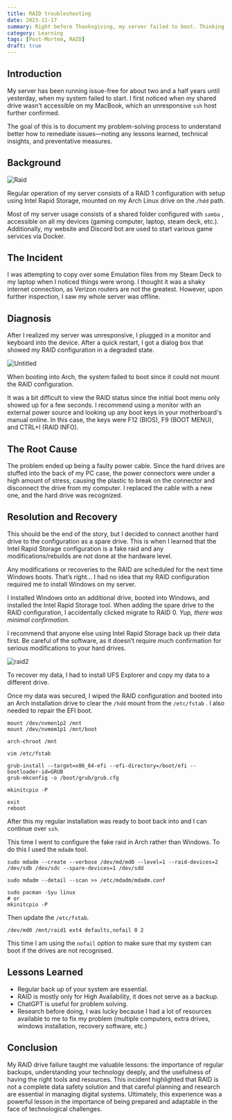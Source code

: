 ```yaml
---
title: RAID troubleshooting
date: 2023-11-17
summary: Right before Thanksgiving, my server failed to boot. Thinking it was a failed hard drive, I tried to diagnose the problem. Leading to an even worse issue. Here is the post-mortem.
category: Learning
tags: [Post-Mortem, RAID]
draft: true
---
```


## Introduction

My server has been running issue-free for about two and a half years until yesterday, when my system failed to start. I first noticed when my shared drive wasn’t accessible on my MacBook, which an unresponsive `ssh` host further confirmed. 

The goal of this is to document my problem-solving process to understand better how to remediate issues—noting any lessons learned, technical insights, and preventative measures.

## Background

![Raid](/images/raid-0-vs-raid-1-thumbnail.jpg)

Regular operation of my server consists of a RAID 1 configuration with setup using Intel Rapid Storage, mounted on my Arch Linux drive on the `/hdd` path.

Most of my server usage consists of a shared folder configured with `samba` , accessible on all my devices (gaming computer, laptop, steam deck, etc.). Additionally, my website and Discord bot are used to start various game services via Docker.

## The Incident

I was attempting to copy over some Emulation files from my Steam Deck to my laptop when I noticed things were wrong. I thought it was a shaky internet connection, as Verizon routers are not the greatest. However, upon further inspection, I saw my whole server was offline.

## Diagnosis

After I realized my server was unresponsive, I plugged in a monitor and keyboard into the device. After a quick restart, I got a dialog box that showed my RAID configuration in a degraded state.

![Untitled](RAID%20troubleshooting%20d02f415d29784a2cbbccfcf433ad99ba/Untitled%201.png)

When booting into Arch, the system failed to boot since it could not mount the RAID configuration. 

It was a bit difficult to view the RAID status since the initial boot menu only showed up for a few seconds. I recommend using a monitor with an external power source and looking up any boot keys in your motherboard's manual online. In this case, the keys were F12 (BIOS), F9 (BOOT MENU), and CTRL+I (RAID INFO).

## The Root Cause

The problem ended up being a faulty power cable. Since the hard drives are stuffed into the back of my PC case, the power connectors were under a high amount of stress, causing the plastic to break on the connector and disconnect the drive from my computer. I replaced the cable with a new one, and the hard drive was recognized.

## Resolution and Recovery

This should be the end of the story, but I decided to connect another hard drive to the configuration as a spare drive. This is when I learned that the Intel Rapid Storage configuration is a fake raid and any modifications/rebuilds are not done at the hardware level. 

Any modifications or recoveries to the RAID are scheduled for the next time Windows boots. That’s right… I had no idea that my RAID configuration required me to install Windows on my server.

I installed Windows onto an additional drive, booted into Windows, and installed the Intel Rapid Storage tool. When adding the spare drive to the RAID configuration, I accidentally clicked migrate to RAID 0. *Yup, there was minimal confirmation.* 

I recommend that anyone else using Intel Rapid Storage back up their data first. Be careful of the software, as it doesn’t require much confirmation for serious modifications to your hard drives.  

![raid2](/images/raid2.png)

To recover my data, I had to install UFS Explorer and copy my data to a different drive.

Once my data was secured, I wiped the RAID configuration and booted into an Arch installation drive to clear the `/hdd` mount from the `/etc/fstab` . I also needed to repair the EFI boot.

```
mount /dev/nvmen1p2 /mnt
mount /dev/nvmem1p1 /mnt/boot

arch-chroot /mnt

vim /etc/fstab

grub-install --target=x86_64-efi --efi-directory=/boot/efi --bootloader-id=GRUB
grub-mkconfig -o /boot/grub/grub.cfg

mkinitcpio -P

exit
reboot
```

After this my regular installation was ready to boot back into and I can continue over `ssh`.

This time I went to configure the fake raid in Arch rather than Windows. To do this I used the `mdadm` tool.

```
sudo mdadm --create --verbose /dev/md/md0 --level=1 --raid-devices=2 /dev/sdb /dev/sdc --spare-devices=1 /dev/sdd

sudo mdadm --detail --scan >> /etc/mdadm/mdadm.conf

sudo pacman -Syu linux
# or
mkinitcpio -P
```

Then update the `/etc/fstab`.

```
/dev/md0 /mnt/raid1 ext4 defaults,nofail 0 2
```

This time I am using the `nofail` option to make sure that my system can boot if the drives are not recognised.

## Lessons Learned

- Regular back up of your system are essential.
- RAID is mostly only for High Availability, it does not serve as a backup.
- ChatGPT is useful for problem solving.
- Research before doing, I was lucky because I had a lot of resources available to me to fix my problem (multiple computers, extra drives, windows installation, recovery software, etc.)

## Conclusion

My RAID drive failure taught me valuable lessons: the importance of regular backups, understanding your technology deeply, and the usefulness of having the right tools and resources. This incident highlighted that RAID is not a complete data safety solution and that careful planning and research are essential in managing digital systems. Ultimately, this experience was a powerful lesson in the importance of being prepared and adaptable in the face of technological challenges.
